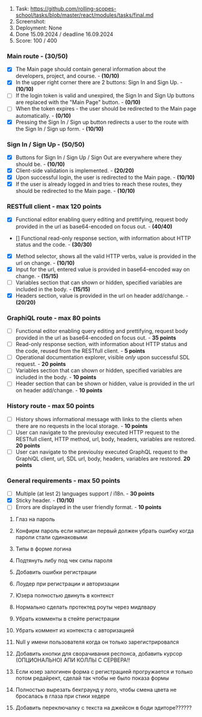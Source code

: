 1. Task: https://github.com/rolling-scopes-school/tasks/blob/master/react/modules/tasks/final.md
2. Screenshot:
3. Deployment: None
4. Done 15.09.2024 / deadline 16.09.2024
5. Score: 100 / 400

### Main route - (30/50)

- [x] The Main page should contain general information about the developers, project, and course. - **(10/10)**
- [x] In the upper right corner there are 2 buttons: Sign In and Sign Up. - **(10/10)**
- [ ] If the login token is valid and unexpired, the Sign In and Sign Up buttons are replaced with the "Main Page" button. - **(0/10)**
- [ ] When the token expires - the user should be redirected to the Main page automatically. - **(0/10)**
- [x] Pressing the Sign In / Sign up button redirects a user to the route with the Sign In / Sign up form. - **(10/10)**

### Sign In / Sign Up - (50/50)

- [x] Buttons for Sign In / Sign Up / Sign Out are everywhere where they should be. - **(10/10)**
- [x] Client-side validation is implemented. - **(20/20)**
- [x] Upon successful login, the user is redirected to the Main page. - **(10/10)**
- [x] If the user is already logged in and tries to reach these routes, they should be redirected to the Main page. - **(10/10)**

### RESTfull client - max 120 points

- [x] Functional editor enabling query editing and prettifying, request body provided in the url as base64-encoded on focus out. - **(40/40)**
- [] Functional read-only response section, with information about HTTP status and the code. - **(30/30)**
- [x] Method selector, shows all the valid HTTP verbs, value is provided in the url on change. - **(10/10)**
- [x] Input for the url, entered value is provided in base64-encoded way on change. - **(15/15)**
- [ ] Variables section that can shown or hidden, specified variables are included in the body. - **(15/15)**
- [x] Headers section, value is provided in the url on header add/change. - **(20/20)**

### GraphiQL route - max 80 points

- [ ] Functional editor enabling query editing and prettifying, request body provided in the url as base64-encoded on focus out. - **35 points**
- [ ] Read-only response section, with information about HTTP status and the code, reused from the RESTfull client. - **5 points**
- [ ] Operational documentation explorer, visible _only_ upon successful SDL request. - **20 points**
- [ ] Variables section that can shown or hidden, specified variables are included in the body. - **10 points**
- [ ] Header section that can be shown or hidden, value is provided in the url on header add/change. - **10 points**

### History route - max 50 points

- [ ] History shows informational message with links to the clients when there are no requests in the local storage. - **10 points**
- [ ] User can navigate to the previoulsy executed HTTP request to the RESTfull client, HTTP method, url, body, headers, variables are restored. **20 points**
- [ ] User can navigate to the previoulsy executed GraphQL request to the GraphiQL client, url, SDL url, body, headers, variables are restored. **20 points**

### General requirements - max 50 points

- [ ] Multiple (at lest 2) languages support / i18n. - **30 points**
- [x] Sticky header. - **(10/10)**
- [ ] Errors are displayed in the user friendly format. - **10 points**

1. Глаз на пароль
2. Конфирм пароль если написан первый должен убрать ошибку когда пароли стали одинаковыми
3. Типы в форме логина
4. Подтянуть либу под чек силы пароля

5. Добавить ошибки регистрации
6. Лоудер при регистрации и авторизации
7. Юзера полностью двинуть в контекст

8. Нормально сделать протектед роуты через мидлвару
9. Убрать комменты в стейте регистрации
10. Убрать коммент из контекста с авторизацией
11. Null у имени пользователя когда он только зарегистрировался

12. Добавить кнопки для сворачивания респонса, добавить курсор (ОПЦИОНАЛЬНО)
    АПИ КОЛЛЫ С СЕРВЕРА!!
13. Если юзер залогинен форма с регистрацией прогружается и только потом редайрект, сделай так чтобы не было показа формы
14. Полностью вырезать бекграунд у лого, чтобы смена цвета не бросалась в глаза при стики хедере
15. Добавить переключалку с текста на джейсон в боди эдиторе??????
